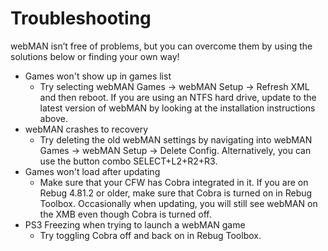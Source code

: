 # Troubleshooting

webMAN isn’t free of problems, but you can overcome them by using the solutions below or finding your own way!

* Games won't show up in games list
  * Try selecting webMAN Games → webMAN Setup → Refresh XML and then reboot. If you are using an NTFS hard drive, update to the latest version of webMAN by looking at the installation instructions above.
* webMAN crashes to recovery
  * Try deleting the old webMAN settings by navigating into webMAN Games → webMAN Setup → Delete Config. Alternatively, you can use the button combo SELECT+L2+R2+R3.
* Games won't load after updating
  * Make sure that your CFW has Cobra integrated in it. If you are on Rebug 4.81.2 or older, make sure that Cobra is turned on in Rebug Toolbox. Occasionally when updating, you will still see webMAN on the XMB even though Cobra is turned off.
* PS3 Freezing when trying to launch a webMAN game
  * Try toggling Cobra off and back on in Rebug Toolbox.

